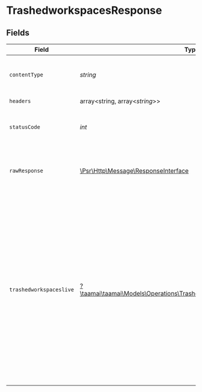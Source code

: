 # TrashedworkspacesResponse


## Fields

| Field                                                                                                                                                                                                                                                      | Type                                                                                                                                                                                                                                                       | Required                                                                                                                                                                                                                                                   | Description                                                                                                                                                                                                                                                | Example                                                                                                                                                                                                                                                    |
| ---------------------------------------------------------------------------------------------------------------------------------------------------------------------------------------------------------------------------------------------------------- | ---------------------------------------------------------------------------------------------------------------------------------------------------------------------------------------------------------------------------------------------------------- | ---------------------------------------------------------------------------------------------------------------------------------------------------------------------------------------------------------------------------------------------------------- | ---------------------------------------------------------------------------------------------------------------------------------------------------------------------------------------------------------------------------------------------------------- | ---------------------------------------------------------------------------------------------------------------------------------------------------------------------------------------------------------------------------------------------------------- |
| `contentType`                                                                                                                                                                                                                                              | *string*                                                                                                                                                                                                                                                   | :heavy_check_mark:                                                                                                                                                                                                                                         | HTTP response content type for this operation                                                                                                                                                                                                              |                                                                                                                                                                                                                                                            |
| `headers`                                                                                                                                                                                                                                                  | array<string, array<*string*>>                                                                                                                                                                                                                             | :heavy_check_mark:                                                                                                                                                                                                                                         | N/A                                                                                                                                                                                                                                                        |                                                                                                                                                                                                                                                            |
| `statusCode`                                                                                                                                                                                                                                               | *int*                                                                                                                                                                                                                                                      | :heavy_check_mark:                                                                                                                                                                                                                                         | HTTP response status code for this operation                                                                                                                                                                                                               |                                                                                                                                                                                                                                                            |
| `rawResponse`                                                                                                                                                                                                                                              | [\Psr\Http\Message\ResponseInterface](https://www.php-fig.org/psr/psr-7/#33-psrhttpmessageresponseinterface)                                                                                                                                               | :heavy_check_mark:                                                                                                                                                                                                                                         | Raw HTTP response; suitable for custom response parsing                                                                                                                                                                                                    |                                                                                                                                                                                                                                                            |
| `trashedworkspaceslive`                                                                                                                                                                                                                                    | [?\taamai\taamai\Models\Operations\TrashedworkspacesTrashedworkspaceslive](../../Models/Operations/TrashedworkspacesTrashedworkspaceslive.md)                                                                                                              | :heavy_minus_sign:                                                                                                                                                                                                                                         | OK                                                                                                                                                                                                                                                         | {<br/>"status": "success",<br/>"message": "Data Fatched Successfully",<br/>"data": [<br/>{<br/>"id": 39,<br/>"user_id": 40,<br/>"name": "soban2",<br/>"default": 0,<br/>"created_at": "2023-09-22T14:27:03Z",<br/>"updated_at": "2023-09-22T14:28:21Z",<br/>"deleted_at": "2023-09-22T14:28:21Z"<br/>}<br/>]<br/>} |